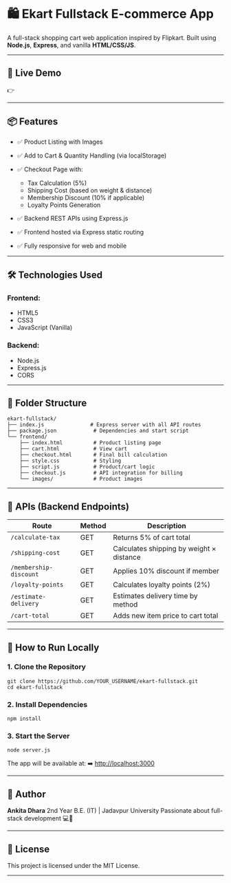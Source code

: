 
# 🛍️ Ekart Fullstack E-commerce App

A full-stack shopping cart web application inspired by Flipkart.
Built using **Node.js**, **Express**, and vanilla **HTML/CSS/JS**.

---

## 🔗 Live Demo

👉 


---

## 📦 Features

* ✅ Product Listing with Images
* ✅ Add to Cart & Quantity Handling (via localStorage)
* ✅ Checkout Page with:

  * Tax Calculation (5%)
  * Shipping Cost (based on weight & distance)
  * Membership Discount (10% if applicable)
  * Loyalty Points Generation
* ✅ Backend REST APIs using Express.js
* ✅ Frontend hosted via Express static routing
* ✅ Fully responsive for web and mobile

---

## 🛠️ Technologies Used

### Frontend:

* HTML5
* CSS3
* JavaScript (Vanilla)

### Backend:

* Node.js
* Express.js
* CORS

---

## 📁 Folder Structure

```
ekart-fullstack/
├── index.js               # Express server with all API routes
├── package.json            # Dependencies and start script
└── frontend/
    ├── index.html          # Product listing page
    ├── cart.html           # View cart
    ├── checkout.html       # Final bill calculation
    ├── style.css           # Styling
    ├── script.js           # Product/cart logic
    ├── checkout.js         # API integration for billing
    └── images/             # Product images
```

---

## 🔧 APIs (Backend Endpoints)

| Route                  | Method | Description                              |
| ---------------------- | ------ | ---------------------------------------- |
| `/calculate-tax`       | GET    | Returns 5% of cart total                 |
| `/shipping-cost`       | GET    | Calculates shipping by weight × distance |
| `/membership-discount` | GET    | Applies 10% discount if member           |
| `/loyalty-points`      | GET    | Calculates loyalty points (2%)           |
| `/estimate-delivery`   | GET    | Estimates delivery time by method        |
| `/cart-total`          | GET    | Adds new item price to cart total        |

---

## 🚀 How to Run Locally

### 1. Clone the Repository

```
git clone https://github.com/YOUR_USERNAME/ekart-fullstack.git
cd ekart-fullstack
```

### 2. Install Dependencies

```
npm install
```

### 3. Start the Server

```
node server.js
```

The app will be available at:
➡️ [http://localhost:3000](http://localhost:3000)

---

## 🧠 Author

**Ankita Dhara**
2nd Year B.E. (IT) | Jadavpur University
Passionate about full-stack development 💻💙

---

## 📌 License

This project is licensed under the MIT License.

---
